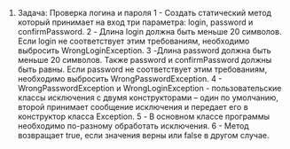 1. Задача: Проверка логина и пароля
   1 - Создать статический метод который принимает на вход три параметра: login, password и confirmPassword.
   2 - Длина login должна быть меньше 20 символов. Если login не соответствует этим требованиям, необходимо выбросить WrongLoginException.
   3 -Длина password должна быть меньше 20 символов. Также password и confirmPassword должны быть равны. Если password не соответствует этим требованиям, необходимо выбросить WrongPasswordException.
   4 - WrongPasswordException и WrongLoginException - пользовательские классы исключения с двумя конструкторами – один по умолчанию, второй принимает сообщение исключения и передает его в конструктор класса Exception.
   5 - В основном классе программы необходимо по-разному обработать исключения.
   6 - Метод возвращает true, если значения верны или false в другом случае.